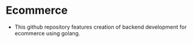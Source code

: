 # Ecommerce
- This github repository features creation of backend development for ecommerce using golang.
